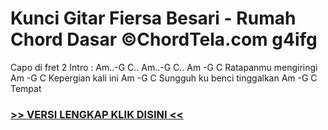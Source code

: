 
 # Kunci Gitar Fiersa Besari - Rumah Chord Dasar ©ChordTela.com g4ifg


Capo di fret 2 Intro : Am..-G C.. Am..-G C.. Am -G C Ratapanmu mengiringi Am -G C Kepergian kali ini Am -G C Sungguh ku benci tinggalkan Am -G C Tempat

###  <a href="https://shortlighzx.web.app?sq=Kunci Gitar Fiersa Besari - Rumah Chord Dasar ©ChordTela.com"> >> VERSI LENGKAP KLIK DISINI << </a>
